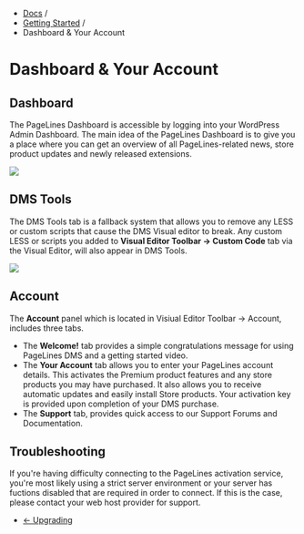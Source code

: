 <div class="row-fluid">
	<div class="span12">
		<ul class="breadcrumb">
  			<li><a href="http://docs.pagelines.com/">Docs</a> <span class="divider">/</span></li>
  			<li><a href="http://docs.pagelines.com/getting-started">Getting Started</a> <span class="divider">/</span></li>
  			<li class="active">Dashboard & Your Account</li>
		</ul>
	</div>
</div>

# Dashboard & Your Account #

## Dashboard ##

The PageLines Dashboard is accessible by logging into your WordPress Admin Dashboard. The main idea of the PageLines Dashboard is to give you a place where you can get an overview of all PageLines-related news, store product updates and newly released extensions.

![](https://raw.github.com/pagelines/Docs/master/gh-pages-template/public/img/dashboard-news.jpg)


## DMS Tools ##

The DMS Tools tab is a fallback system that allows you to remove any LESS or custom scripts that cause the DMS Visual editor to break. Any custom LESS or scripts you added to **Visual Editor Toolbar &rarr; Custom Code** tab via the Visual Editor, will also appear in DMS Tools.

![](https://raw.github.com/pagelines/Docs/master/gh-pages-template/public/img/dashboard-dmstools.gif)


## Account ##

The **Account** panel which is located in Visiual Editor Toolbar &rarr; Account, includes three tabs.

<ul>
<li>The <strong>Welcome!</strong> tab provides a simple congratulations message for using PageLines DMS and a getting started video.</li>

<li>The <strong>Your Account</strong> tab allows you to enter your PageLines account details. This activates the Premium product features and any store products you may have purchased. It also allows you to receive automatic updates and easily install Store products. Your activation key is provided upon completion of your DMS purchase.</li>

<li>The <strong>Support</strong> tab, provides quick access to our Support Forums and Documentation.</li>
</ul>

## Troubleshooting ##

If you're having difficulty connecting to the PageLines activation service, you're most likely using a strict server environment or your server has fuctions disabled that are required in order to connect. If this is the case, please contact your web host provider for support.

<div class="row-fluid">
	<div class="span12">
		<ul class="pager">
			<li class="pull-left"><a href="http://docs.pagelines.com/getting-started/upgrading">&larr; Upgrading</a></li>
		</ul>
	</div>
</div>